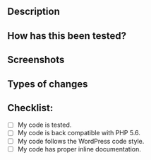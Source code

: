 <!-- All WordPress projects are licensed under the GPLv2+, and all contributions to BP Rewrites will be released under the GPLv2+ license. You maintain copyright over any contribution you make, and by submitting a pull request, you are agreeing to release that contribution under the GPLv2+ license. For more information, see: https://github.com/buddypress/bp-rewrites/blob/trunk/LICENSE.md -->

## Description
<!-- Please describe what you have changed or added -->

## How has this been tested?
<!-- Please describe in detail how you tested your changes. -->
<!-- Include details of your testing environment, tests ran to see how -->
<!-- your change affects other areas of the code, etc. -->

## Screenshots <!-- if applicable -->

## Types of changes
<!-- What types of changes does your code introduce?  -->
<!-- Bug fix (non-breaking change which fixes an issue) -->
<!-- New feature (non-breaking change which adds functionality) -->
<!-- Breaking change (fix or feature that would cause existing functionality to not work as expected) -->

## Checklist:
- [ ] My code is tested.
- [ ] My code is back compatible with PHP 5.6. <!-- Check code: `composer phpcompat` --> 
- [ ] My code follows the WordPress code style. <!-- Check code: `composer do:wpcs`, Guidelines: https://developer.wordpress.org/coding-standards/wordpress-coding-standards/php/ -->
- [ ] My code has proper inline documentation. <!-- Guidelines: https://developer.wordpress.org/coding-standards/inline-documentation-standards/php/ -->
